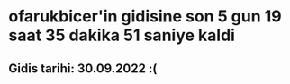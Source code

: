 # ofarukbicer'in gidisine son 5 gun 19 saat 35 dakika 51 saniye kaldi

## Gidis tarihi: 30.09.2022 :(